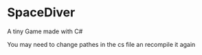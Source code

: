 # SpaceDiver
A tiny Game made with C#

You may need to change pathes in the cs file an recompile it again
